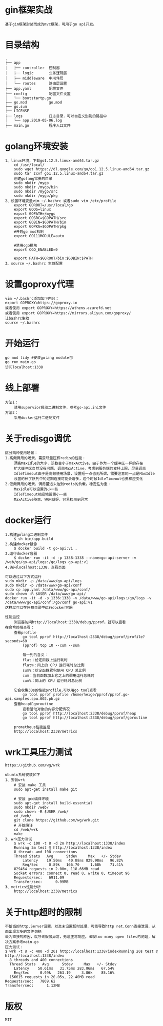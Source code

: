 # gin框架实战
    基于gin框架封装而成的mvc框架，可用于go api开发。
# 目录结构
    .
    ├── app
    │   ├── controller  控制器
    │   ├── logic       业务逻辑层
    │   ├── middleware  中间件层
    │   └── routes      路由层设置
    ├── app.yaml        配置文件
    ├── config          配置文件设置
    │   └── bootstartp.go
    ├── go.mod          go.mod
    ├── go.sum
    ├── LICENSE
    ├── logs            日志目录，可以自定义到别的路径中
    │   └── app.2019-05-06.log
    ├── main.go         程序入口文件

# golang环境安装
    1、linux环境，下载go1.12.5.linux-amd64.tar.gz
        cd /usr/local/
        sudo wget https://dl.google.com/go/go1.12.5.linux-amd64.tar.gz
        sudo tar zxvf go1.12.5.linux-amd64.tar.gz
        创建golang需要的目录
        sudo mkdir /mygo
        sudo mkdir /mygo/bin
        sudo mkdir /mygo/src
        sudo mkdir /mygo/pkg
    2、设置环境变量vim ~/.bashrc 或者sudo vim /etc/profile
        export GOROOT=/usr/local/go
        export GOOS=linux
        export GOPATH=/mygo
        export GOSRC=$GOPATH/src
        export GOBIN=$GOPATH/bin
        export GOPKG=$GOPATH/pkg
        #开启go mod机制
        export GO111MODULE=auto

        #禁用cgo模块
        export CGO_ENABLED=0

        export PATH=$GOROOT/bin:$GOBIN:$PATH
    3、source ~/.bashrc 生效配置
# 设置goproxy代理
    vim ~/.bashrc添加如下内容：
    export GOPROXY=https://goproxy.io
    或者使用 export GOPROXY=https://athens.azurefd.net
    或者使用 export GOPROXY=https://mirrors.aliyun.com/goproxy/
    让bashrc生效
    source ~/.bashrc
  
# 开始运行
    go mod tidy #安装golang module包
    go run main.go
    访问localhost:1338

# 线上部署
    方法1：
        请用supervior启动二进制文件，参考go-api.ini文件
    方法2：
        采用docker运行二进制文件
        
# 关于redisgo调优
    区分两种使用场景：
    1.高频调用的场景，需要尽量压榨redis的性能： 
        调高MaxIdle的大小，该数目小于maxActive，由于作为一个缓冲区一样的存在
        扩大缓冲区自然没有问题，调高MaxActive，考虑到服务端的支持上限，尽量调高
        IdleTimeout由于是高频使用场景，设置短一点也无所谓，需要注意的一点是MaxIdle
        设置的长了队列中的过期连接可能会增多，这个时候IdleTimeout也要相应变化
    2.低频调用的场景，调用量远未达到redis的负载，稳定性为重： 
        MaxIdle可以设置的小一些
        IdleTimeout相应地设置小一些
        MaxActive随意，够用就好，容易检测到异常

# docker运行
    1.构建golang二进制文件
        $ sh bin/app-build
    2.构建docker镜像
        $ docker build -t go-api:v1 .
    3.运行docker容器
        $ docker run -it -d -p 1338:1338 --name=go-api-server -v /web/go/go-api/logs:/go/logs go-api:v1
    4.访问localhost:1338，查看页面
    
    可以通过以下方式运行
    sudo mkdir -p /data/www/go-api/logs
    sudo mkdir -p /data/www/go-api/conf
    sudo cp app.yaml /data/www/go-api/conf/
    sudo chown -R $USER /data/www/go-api/
    docker run -it -d -p 1336:1338 -v /data/www/go-api/logs:/go/logs -v /data/www/go-api/conf:/go/conf go-api:v1
    这样就可以在任意目录中运行docker容器

    性能监控
        浏览器访问http://localhost:2338/debug/pprof，就可以查看
    在命令终端查看：
        查看profile
            go tool pprof http://localhost:2338/debug/pprof/profile?seconds=60
            (pprof) top 10 --cum --sum

            每一列的含义：
            flat：给定函数上运行耗时
            flat%：同上的 CPU 运行耗时总比例
            sum%：给定函数累积使用 CPU 总比例
            cum：当前函数加上它之上的调用运行总耗时
            cum%：同上的 CPU 运行耗时总比例

        它会收集30s的性能profile,可以用go tool查看
            go tool pprof profile /home/heige/pprof/pprof.go-api.samples.cpu.002.pb.gz
        查看heap和goroutine
            查看活动对象的内存分配情况
            go tool pprof http://localhost:2338/debug/pprof/heap
            go tool pprof http://localhost:2338/debug/pprof/goroutine
        
        prometheus性能监控
        http://localhost:2338/metrics

# wrk工具压力测试
    https://github.com/wg/wrk
    
    ubuntu系统安装如下
    1、安装wrk
        # 安装 make 工具
        sudo apt-get install make git
        
        # 安装 gcc编译环境
        sudo apt-get install build-essential
        sudo mkdir /web/
        sudo chown -R $USER /web/
        cd /web/
        git clone https://github.com/wg/wrk.git
        # 开始编译
        cd /web/wrk
        make
    2、wrk压力测试
        $ wrk -c 100 -t 8 -d 2m http://localhost:1338/index
        Running 2m test @ http://localhost:1338/index
        8 threads and 100 connections
        Thread Stats   Avg      Stdev     Max   +/- Stdev
            Latency    19.50ms   40.88ms 829.98ms   96.82%
            Req/Sec     0.89k   166.70     1.68k    71.41%
        829464 requests in 2.00m, 118.66MB read
        Socket errors: connect 0, read 0, write 0, timeout 96
        Requests/sec:   6911.09
        Transfer/sec:      0.99MB
    3、metrics性能分析
        http://localhost:2338/metrics

# 关于http超时的限制
    不恰当的http.Server设置，以及未设置超时处理，可能导致http net.Conn连接泄漏，从而出现太多的文件句柄
    最为直接的原因，就导致服务异常，无法正常响应，出现too many open files的问题，解决方案参考main.go
    压力测试：
    $ wrk -t 8 -c 400 -d 20s http://localhost:1338/indexRunning 20s test @ http://localhost:1338/index
      8 threads and 400 connections
      Thread Stats   Avg      Stdev     Max   +/- Stdev
        Latency    50.61ms   31.75ms 283.06ms   67.54%
        Req/Sec     0.99k   263.19     3.06k    85.16%
      156615 requests in 20.05s, 22.40MB read
    Requests/sec:   7809.62
    Transfer/sec:      1.12MB
    
# 版权
    MIT
